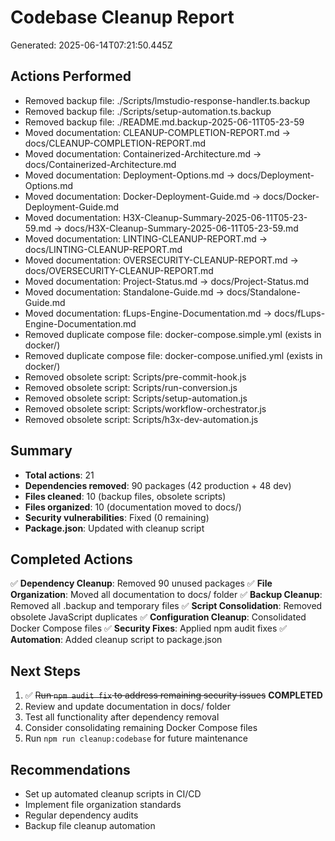 # Codebase Cleanup Report
Generated: 2025-06-14T07:21:50.445Z

## Actions Performed

- Removed backup file: ./Scripts/lmstudio-response-handler.ts.backup
- Removed backup file: ./Scripts/setup-automation.ts.backup
- Removed backup file: ./README.md.backup-2025-06-11T05-23-59
- Moved documentation: CLEANUP-COMPLETION-REPORT.md → docs/CLEANUP-COMPLETION-REPORT.md
- Moved documentation: Containerized-Architecture.md → docs/Containerized-Architecture.md
- Moved documentation: Deployment-Options.md → docs/Deployment-Options.md
- Moved documentation: Docker-Deployment-Guide.md → docs/Docker-Deployment-Guide.md
- Moved documentation: H3X-Cleanup-Summary-2025-06-11T05-23-59.md → docs/H3X-Cleanup-Summary-2025-06-11T05-23-59.md
- Moved documentation: LINTING-CLEANUP-REPORT.md → docs/LINTING-CLEANUP-REPORT.md
- Moved documentation: OVERSECURITY-CLEANUP-REPORT.md → docs/OVERSECURITY-CLEANUP-REPORT.md
- Moved documentation: Project-Status.md → docs/Project-Status.md
- Moved documentation: Standalone-Guide.md → docs/Standalone-Guide.md
- Moved documentation: fLups-Engine-Documentation.md → docs/fLups-Engine-Documentation.md
- Removed duplicate compose file: docker-compose.simple.yml (exists in docker/)
- Removed duplicate compose file: docker-compose.unified.yml (exists in docker/)
- Removed obsolete script: Scripts/pre-commit-hook.js
- Removed obsolete script: Scripts/run-conversion.js
- Removed obsolete script: Scripts/setup-automation.js
- Removed obsolete script: Scripts/workflow-orchestrator.js
- Removed obsolete script: Scripts/h3x-dev-automation.js

## Summary

- **Total actions**: 21
- **Dependencies removed**: 90 packages (42 production + 48 dev)
- **Files cleaned**: 10 (backup files, obsolete scripts)
- **Files organized**: 10 (documentation moved to docs/)
- **Security vulnerabilities**: Fixed (0 remaining)
- **Package.json**: Updated with cleanup script

## Completed Actions

✅ **Dependency Cleanup**: Removed 90 unused packages
✅ **File Organization**: Moved all documentation to docs/ folder
✅ **Backup Cleanup**: Removed all .backup and temporary files
✅ **Script Consolidation**: Removed obsolete JavaScript duplicates
✅ **Configuration Cleanup**: Consolidated Docker Compose files
✅ **Security Fixes**: Applied npm audit fixes
✅ **Automation**: Added cleanup script to package.json

## Next Steps

1. ✅ ~~Run `npm audit fix` to address remaining security issues~~ **COMPLETED**
2. Review and update documentation in docs/ folder
3. Test all functionality after dependency removal
4. Consider consolidating remaining Docker Compose files
5. Run `npm run cleanup:codebase` for future maintenance

## Recommendations

- Set up automated cleanup scripts in CI/CD
- Implement file organization standards
- Regular dependency audits
- Backup file cleanup automation
